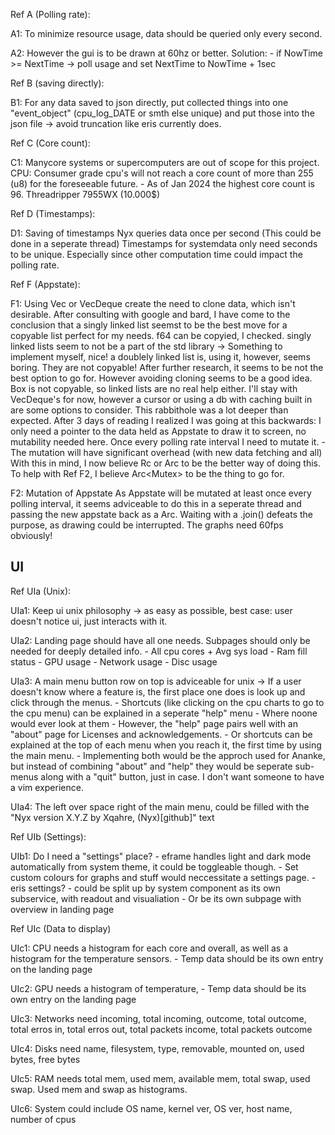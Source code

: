 Ref A (Polling rate):

A1: To minimize resource usage, data should be queried only every second.

A2: However the gui is to be drawn at 60hz or better.
		Solution:
		- if NowTime >= NextTime -> poll usage and set NextTime to NowTime + 1sec

Ref B (saving directly):

B1: For any data saved to json directly, put collected things into one "event_object" (cpu_log_DATE or smth else unique) and put those into the json file -> avoid truncation like eris currently does.

Ref C (Core count):

C1: Manycore systems or supercomputers are out of scope for this project.
		CPU:
			Consumer grade cpu's will not reach a core count of more than 255 (u8) for the foreseeable future.
				- As of Jan 2024 the highest core count is 96. Threadripper 7955WX (10.000$)

Ref D (Timestamps):

D1: Saving of timestamps
		Nyx queries data once per second (This could be done in a seperate thread)
			Timestamps for systemdata only need seconds to be unique. Especially since other computation time could impact the polling rate.

Ref F (Appstate):

F1: Using Vec or VecDeque create the need to clone data, which isn't desirable. 
	After consulting with google and bard, I have come to the conclusion that a singly linked list seemst to be the best move for a copyable list perfect for my needs.
		f64 can be copyied, I checked.
		singly linked lists seem to not be a part of the std library -> Something to implement myself, nice!
		a doublely linked list is, using it, however, seems boring.
			They are not copyable!
		After further research, it seems to be not the best option to go for. However avoiding cloning seems to be a good idea.
	Box is not copyable, so linked lists are no real help either.
		I'll stay with VecDeque's for now, however a cursor or using a db with caching built in are some options to consider.
	This rabbithole was a lot deeper than expected. After 3 days of reading I realized I was going at this backwards:
		I only need a pointer to the data held as Appstate to draw it to screen, no mutability needed here.
		Once every polling rate interval I need to mutate it.
			- The mutation will have significant overhead (with new data fetching and all)
		With this in mind, I now believe Rc<VecDeque> or Arc<VecDeque> to be the better way of doing this.
	To help with Ref F2, I believe Arc<Mutex<VecDeque>> to be the thing to go for.

F2: Mutation of Appstate
	As Appstate will be mutated at least once every polling interval, it seems adviceable to do this in a seperate thread and passing the new appstate back as a Arc.
	Waiting with a .join() defeats the purpose, as drawing could be interrupted. The graphs need 60fps obviously!

## UI

Ref UIa (Unix):

UIa1: Keep ui unix philosophy -> as easy as possible, best case: user doesn't notice ui, just interacts with it.

UIa2: Landing page should have all one needs. Subpages should only be needed for deeply detailed info.
		- All cpu cores + Avg sys load
		- Ram fill status
		- GPU usage
		- Network usage
		- Disc usage
  
UIa3: A main menu button row on top is adviceable for unix -> If a user doesn't know where a feature is, the first place one does is look up and click through the menus.
	- Shortcuts (like clicking on the cpu charts to go to the cpu menu) can be explained in a seperate "help" menu
		- Where noone would ever look at them
		- However, the "help" page pairs well with an "about" page for Licenses and acknowledgements.
	- Or shortcuts can be explained at the top of each menu when you reach it, the first time by using the main menu.
	- Implementing both would be the approch used for Ananke, but instead of combining "about" and "help" they would be seperate sub-menus along with a "quit" button, just in case. I don't want someone to have a vim experience.

UIa4: The left over space right of the main menu, could be filled with the "Nyx version X.Y.Z by Xqahre, (Nyx)[github]" text

Ref UIb (Settings):

UIb1: Do I need a "settings" place?
		- eframe handles light and dark mode automatically from system theme, it could be toggleable though.
			- Set custom colours for graphs and stuff would neccessitate a settings page.
		- eris settings?
			- could be split up by system component as its own subservice, with readout and visualiation
			- Or be its own subpage with overview in landing page

Ref UIc (Data to display)

UIc1: CPU needs a histogram for each core and overall, as well as a histogram for the temperature sensors.
		- Temp data should be its own entry on the landing page

UIc2: GPU needs a histogram of temperature,
		- Temp data should be its own entry on the landing page

UIc3: Networks need incoming, total incoming, outcome, total outcome, total erros in, total erros out, total packets income, total packets outcome

UIc4: Disks need name, filesystem, type, removable, mounted on, used bytes, free bytes

UIc5: RAM needs total mem, used mem, available mem, total swap, used swap. Used mem and swap as histograms.

UIc6: System could include OS name, kernel ver, OS ver, host name, number of cpus

